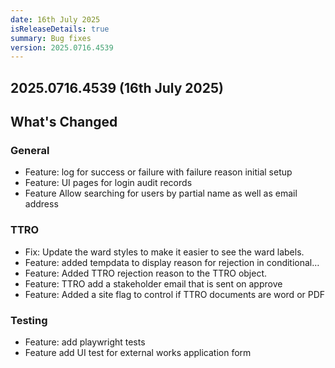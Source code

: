 ```yaml
---
date: 16th July 2025
isReleaseDetails: true
summary: Bug fixes
version: 2025.0716.4539
---
```

## 2025.0716.4539 (16th July 2025) 

## What's Changed

### General
* Feature: log for success or failure with failure reason initial setup 
* Feature: UI pages for login audit records 
* Feature Allow searching for users by partial name as well as email address 
 
### TTRO
* Fix: Update the ward styles to make it easier to see the ward labels. 
* Feature:  added tempdata to display reason for rejection in conditional… 
* Feature: Added TTRO rejection reason to the TTRO object. 
* Feature: TTRO add a stakeholder email that is sent on approve
* Feature: Added a site flag to control if TTRO documents are word or PDF 


### Testing
* Feature: add playwright tests 
* Feature add UI test for external works application form 
